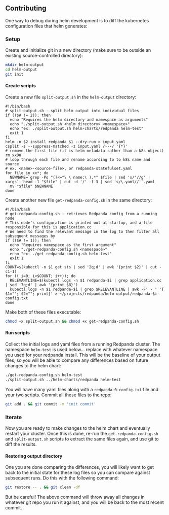 ## Contributing

One way to debug during helm development is to diff the kubernetes configuration files that helm generates:

### Setup

Create and initialize git in a new directory (make sure to be outside an existing source-controlled directory):

```sh
mkdir helm-output
cd helm-output
git init
```

#### Create scripts

Create a new file `split-output.sh` in the `helm-output` directory:

```
#!/bin/bash
# split-output.sh - split helm output into individual files
if (($# != 2)); then
  echo "Requires the helm directory and namespace as arguments"
  echo "./split-output.sh <helm directory> <namespace>"
  echo "ex: ./split-output.sh helm-charts/redpanda helm-test"
  exit 1
fi
helm -n $2 install redpanda $1 --dry-run > input.yaml
csplit -s --suppress-matched -z input.yaml /---/ '{*}'
# remove the first file (it is helm metadata rather than a k8s object)
rm xx00
# loop through each file and rename according to to k8s name and source
# ex. <name>-<source-file>, or redpanda-statefulset.yaml
for file in xx*; do
  NEWNAME=`grep -Po "(?<=^\ \ name:\ ).*" $file | sed 's/"//g' | xargs`-`head -1 "$file" | cut -d '/' -f 3 | sed 's/\.yaml//'`.yaml
  mv "$file" $NEWNAME
done
```

Create another new file `get-redpanda-config.sh` in the same directory:

```
#!/bin/bash
# get-redpanda-config.sh - retrieves Redpanda config from a running node
# This node's configuration is printed out at startup, and a file responsible for this is application.cc
# We need to find the relevant message in the log to then filter all subsequent messages by
if (($# != 1)); then
  echo "Requires namespace as the first argument"
  echo "./get-redpanda-config.sh <namespace>"
  echo "ex: ./get-redpanda-config.sh helm-test"
  exit 1
fi
COUNT=$(kubectl -n $1 get sts | sed '2q;d' | awk '{print $2}' | cut -c1-1)
for (( i=0; i<$COUNT; i++)); do
  RELEVANTLINE=$(kubectl logs -n $1 redpanda-$i | grep application.cc | sed '7q;d' | awk '{print $8}')
  kubectl logs -n $1 redpanda-$i | grep $RELEVANTLINE | awk -F' - ' '{ $1=""; $2=""; print}' > ~/projects/redpanda/helm-output/redpanda-$i-config.txt
done
```

Make both of these files executable:

```sh
chmod +x split-output.sh && chmod +x get-redpanda-config.sh
```

#### Run scripts

Collect the initial logs and yaml files from a running Redpanda cluster. The namespace `helm-test` is used below... replace with whatever namespace you used for your redpanda install. This will be the baseline of your output files, so you will be able to compare any differences based on future changes to the helm chart:

```sh
./get-redpanda-config.sh helm-test
./split-output.sh ../helm-charts/redpanda helm-test
```

You will have many yaml files along with a `redpanda-0-config.txt` file and your two scripts. Commit all these files to the repo:

```sh
git add . && git commit -m 'init commit'
```

### Iterate

Now you are ready to make changes to the helm chart and eventually restart your cluster. Once this is done, re-run the `get-redpanda-config.sh` and `split-output.sh` scripts to extract the same files again, and use git to diff the results.

#### Restoring output directory

One you are done comparing the differences, you will likely want to get back to the initial state for these log files so you can compare against subsequent runs. Do this with the following command:


```sh
git restore -- . && git clean -df
```

But be careful! The above command will throw away all changes in whatever git repo you run it against, and you will be back to the most recent commit.

